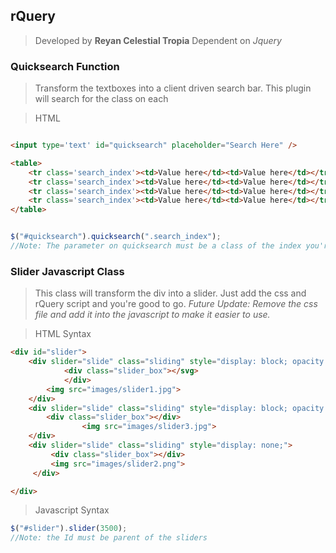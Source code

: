## rQuery

>Developed by **Reyan Celestial Tropia**
>Dependent on *Jquery*


### Quicksearch Function

> Transform the textboxes into a client driven search bar. This plugin will search for the class on each <tr>

> HTML

```html

<input type='text' id="quicksearch" placeholder="Search Here" />

<table>
	<tr class='search_index'><td>Value here</td><td>Value here</td></tr>
	<tr class='search_index'><td>Value here</td><td>Value here</td></tr>
	<tr class='search_index'><td>Value here</td><td>Value here</td></tr>
	<tr class='search_index'><td>Value here</td><td>Value here</td></tr>
</table>

```

```javascript

$("#quicksearch").quicksearch(".search_index");
//Note: The parameter on quicksearch must be a class of the index you're searching for.


```



### Slider Javascript Class
> This class will transform the div into a slider. Just add the css and rQuery script and you're good to go.
> *Future Update: Remove the css file and add it into the javascript to make it easier to use.*


>HTML Syntax

```html
<div id="slider">
	<div slider="slide" class="sliding" style="display: block; opacity: 0.194256;"> 
			<div class="slider_box"></svg>
			</div>
		<img src="images/slider1.jpg">
	</div>
	<div slider="slide" class="sliding" style="display: block; opacity: 0.808224;"> 
		<div class="slider_box"></div>
				<img src="images/slider3.jpg">
	</div>
	<div slider="slide" class="sliding" style="display: none;">
		 <div class="slider_box"></div>
		 <img src="images/slider2.png">
	 </div>

</div>
```
>Javascript Syntax
```javascript
$("#slider").slider(3500);
//Note: the Id must be parent of the sliders

```






